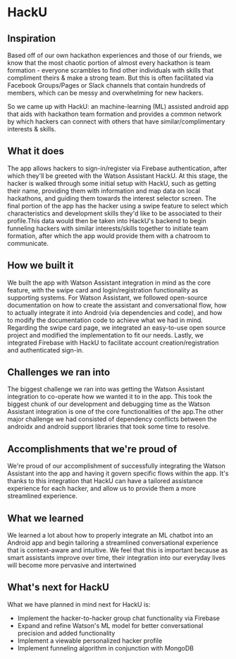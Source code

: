# HackU
## Inspiration
Based off of our own hackathon experiences and those of our friends, we know that the most chaotic portion of almost every hackathon is team formation - everyone scrambles to find other individuals with skills that compliment theirs & make a strong team. But this is often facilitated via Facebook Groups/Pages or Slack channels that contain hundreds of members, which can be messy and overwhelming for new hackers.

So we came up with HackU: an machine-learning (ML) assisted android app that aids with hackathon team formation and provides a common network by which hackers can connect with others that have similar/complimentary interests & skills.

## What it does
The app allows hackers to sign-in/register via Firebase authentication, after which they'll be greeted with the Watson Assistant HackU. At this stage, the hacker is walked through some initial setup with HackU, such as getting their name, providing them with information and map data on local hackathons, and guiding them towards the interest selector screen. 
The final portion of the app has the hacker using a swipe feature to select which characteristics and development skills they'd like to be associated to their profile.This data would then be taken into HackU's backend to begin funneling hackers with similar interests/skills together to initiate team formation, after which the app would provide them with a chatroom to communicate.

## How we built it
We built the app with Watson Assistant integration in mind as the core feature, with the swipe card and login/registration functionality as supporting systems. For Watson Assistant, we followed open-source documentation on how to create the assistant and conversational flow, how to actually integrate it into Android (via dependencies and code), and how to modify the documentation code to achieve what we had in mind. Regarding the swipe card page, we integrated an easy-to-use open source project and modified the implementation to fit our needs. Lastly, we integrated Firebase with HackU to facilitate account creation/registration and authenticated sign-in.

## Challenges we ran into
The biggest challenge we ran into was getting the Watson Assistant integration to co-operate how we wanted it to in the app. This took the biggest chunk of our development and debugging time as the Watson Assistant integration is one of the core functionalities of the app.The other major challenge we had consisted of dependency conflicts between the androidx and android support libraries that took some time to resolve.

## Accomplishments that we're proud of
We're proud of our accomplishment of successfully integrating the Watson Assistant into the app and having it govern specific flows within the app. It's thanks to this integration that HackU can have a tailored assistance experience for each hacker, and allow us to provide them a more streamlined experience.

## What we learned
We learned a lot about how to properly integrate an ML chatbot into an Android app and begin tailoring a streamlined conversational experience that is context-aware and intuitive. We feel that this is important because as smart assistants improve over time, their integration into our everyday lives will become more pervasive and intertwined

## What's next for HackU
What we have planned in mind next for HackU is:
 - Implement the hacker-to-hacker group chat functionality via Firebase
 - Expand and refine Watson's ML model for better conversational precision and added functionality
 - Implement a viewable personalized hacker profile 
 - Implement funneling algorithm in conjunction with MongoDB

